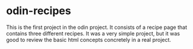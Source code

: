 # odin-recipes

This is the first project in the odin project. It consists of a recipe page that contains three different recipes. 
It was a very simple project, but it was good to review the basic html concepts concretely in a real project.
